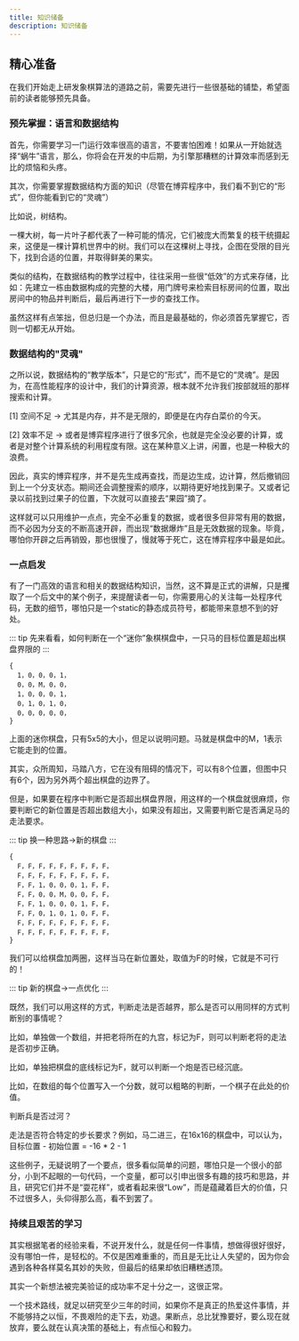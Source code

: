 ```yaml
---
title: 知识储备
description: 知识储备
---
```


## 精心准备

在我们开始走上研发象棋算法的道路之前，需要先进行一些很基础的铺垫，希望面前的读者能够预先具备。

### 预先掌握：语言和数据结构

首先，你需要学习一门运行效率很高的语言，不要害怕困难！如果从一开始就选择“蜗牛”语言，那么，你将会在开发的中后期，为引擎那糟糕的计算效率而感到无比的烦恼和头疼。

其次，你需要掌握数据结构方面的知识（尽管在博弈程序中，我们看不到它的“形式”，但你能看到它的“灵魂”）

比如说，树结构。

一棵大树，每一片叶子都代表了一种可能的情况，它们被庞大而繁复的枝干统摄起来，这便是一棵计算机世界中的树。我们可以在这棵树上寻找，企图在受限的目光下，找到合适的位置，并取得鲜美的果实。

类似的结构，在数据结构的教学过程中，往往采用一些很“低效”的方式来存储，比如：先建立一栋由数据构成的完整的大楼，用门牌号来检索目标房间的位置，取出房间中的物品并判断后，最后再进行下一步的查找工作。

虽然这样有点笨拙，但总归是一个办法，而且是最基础的，你必须首先掌握它，否则一切都无从开始。

### 数据结构的"灵魂"

之所以说，数据结构的“教学版本”，只是它的“形式”，而不是它的“灵魂”。是因为，在高性能程序的设计中，我们的计算资源，根本就不允许我们按部就班的那样搜索和计算。

[1] 空间不足 -> 尤其是内存，并不是无限的，即便是在内存白菜价的今天。

[2] 效率不足 -> 或者是博弈程序进行了很多冗余，也就是完全没必要的计算，或者是对整个计算系统的利用程度有限。这在某种意义上讲，闲置，也是一种极大的浪费。

因此，真实的博弈程序，并不是先生成再查找，而是边生成，边计算，然后撤销回到上一个分支状态。期间还会调整搜索的顺序，以期待更好地找到果子。又或者记录以前找到过果子的位置，下次就可以直接去“果园”摘了。

这样就可以只用维护一点点，完全不必重复的数据，或者很多但非常有用的数据，而不必因为分支的不断高速开辟，而出现“数据爆炸”且是无效数据的现象。毕竟，哪怕你开辟之后再销毁，那也很慢了，慢就等于死亡，这在博弈程序中最是如此。

### 一点启发

有了一门高效的语言和相关的数据结构知识，当然，这不算是正式的讲解，只是攫取了一个后文中的某个例子，来提醒读者一句，你需要用心的关注每一处程序代码，无数的细节，哪怕只是一个static的静态成员符号，都能带来意想不到的好处。

::: tip
  先来看看，如何判断在一个“迷你”象棋棋盘中，一只马的目标位置是超出棋盘界限的
:::

```
{
  1，0，0，0，1，
  0，0，M，0，0，
  1，0，0，0，1，
  0，1，0，1，0，
  0，0，0，0，0，
}
```

上面的迷你棋盘，只有5x5的大小，但足以说明问题。马就是棋盘中的M，1表示它能走到的位置。

其实，众所周知，马踏八方，它在没有阻碍的情况下，可以有8个位置，但图中只有6个，因为另外两个超出棋盘的边界了。

但是，如果要在程序中判断它是否超出棋盘界限，用这样的一个棋盘就很麻烦，你要判断它的新位置是否超出数组大小，如果没有超出，又需要判断它是否满足马的走法要求。

::: tip
  换一种思路->新的棋盘
:::

```
{    
  F，F，F，F，F，F，F，F，F，
  F，F，F，F，F，F，F，F，F，
  F，F，1，0，0，0，1，F，F，
  F，F，0，0，M，0，0，F，F，
  F，F，1，0，0，0，1，F，F，
  F，F，0，1，0，1，0，F，F，
  F，F，F，F，F，F，F，F，F，
  F，F，F，F，F，F，F，F，F，
}
```

我们可以给棋盘加两圈，这样当马在新位置处，取值为F的时候，它就是不可行的！

::: tip
  新的棋盘->一点优化
:::

既然，我们可以用这样的方式，判断走法是否越界，那么是否可以用同样的方式判断别的事情呢？

比如，单独做一个数组，并把老将所在的九宫，标记为F，则可以判断老将的走法是否初步正确。

比如，单独把棋盘的底线标记为F，就可以判断一个炮是否已经沉底。

比如，在数组的每个位置写入一个分数，就可以粗略的判断，一个棋子在此处的价值。

判断兵是否过河？

走法是否符合特定的步长要求？例如，马二进三，在16x16的棋盘中，可以认为，目标位置 - 初始位置 = -16 * 2 - 1

这些例子，无疑说明了一个要点，很多看似简单的问题，哪怕只是一个很小的部分，小到不起眼的一句代码，一个变量，都可以引申出很多有趣的技巧和思路，并且，研究它们并不是“耍花样”，或者看起来很“Low”，而是蕴藏着巨大的价值，只不过很多人，头仰得那么高，看不到罢了。

### 持续且艰苦的学习

其实根据笔者的经验来看，不说开发什么，就是任何一件事情，想做得很好很好，没有哪怕一件，是轻松的。不仅是困难重重的，而且是无比让人失望的，因为你会遇到各种各样莫名其妙的失败，但最后的结果却依旧糟糕透顶。

其实一个新想法被完美验证的成功率不足十分之一，这很正常。

一个技术路线，就足以研究至少三年的时间，如果你不是真正的热爱这件事情，并不能够持之以恒，不畏艰险的走下去，劝退。果断点，总比犹豫要好，要么现在就放弃，要么就在认真决策的基础上，有点恒心和毅力。
